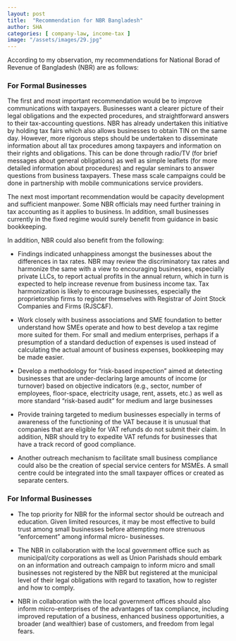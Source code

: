 ```yaml
---
layout: post
title:  "Recommendation for NBR Bangladesh"
author: SHA
categories: [ company-law, income-tax ]
image: "/assets/images/29.jpg"
---
```

According to my observation, my recommendations for National Borad of Revenue of Bangladesh (NBR) are as follows:

### For Formal Businesses

The first and most important recommendation would be to improve communications with taxpayers. Businesses want a clearer picture of their legal obligations and the expected procedures, and straightforward answers to their tax-accounting questions. NBR has already undertaken this initiative by holding tax fairs which also allows businesses to obtain TIN on the same day. However, more rigorous steps should be undertaken to disseminate information about all tax procedures among taxpayers and information on their rights and obligations. This can be done through radio/TV (for brief messages about general obligations) as well as simple leaflets (for more detailed information about procedures) and regular seminars to answer questions from business taxpayers. These mass scale campaigns could be done in partnership with mobile communications service providers.

The next most important recommendation would be capacity development and sufficient manpower. Some NBR officials may need further training in tax accounting as it applies to business. In addition, small businesses currently in the fixed regime would surely benefit from guidance in basic bookkeeping.

In addition, NBR could also benefit from the following:

-	Findings indicated unhappiness amongst the businesses about the differences in tax rates. NBR may review the discriminatory tax rates and harmonize the same with a view to encouraging businesses, especially private LLCs, to report actual profits in the annual return, which in turn is expected to help increase revenue from business income tax. Tax harmonization is likely to encourage businesses, especially the proprietorship firms to register themselves with Registrar of Joint Stock Companies and Firms (RJSC&F).

-	Work closely with business associations and SME foundation to better understand how SMEs operate and how to best develop a tax regime more suited for them. For small and medium enterprises, perhaps if a presumption of a standard deduction of expenses is used instead of calculating the actual amount of business expenses, bookkeeping may be made easier.

-	Develop a methodology for “risk-based inspection” aimed at detecting businesses that are under-declaring large amounts of income (or turnover) based on objective indicators (e.g., sector, number of employees, floor-space, electricity usage, rent, assets, etc.) as well as more standard “risk-based audit” for medium and large businesses 

-	Provide training targeted to medium businesses especially in terms of awareness of the functioning of the VAT because it is unusual that companies that are eligible for VAT refunds do not submit their claim. In addition, NBR should try to expedite VAT refunds for businesses that have a track record of good compliance.

-	Another outreach mechanism to facilitate small business compliance could also be the creation of special service centers for MSMEs. A small centre could be integrated into the small taxpayer offices or created as separate centers.

### For Informal Businesses

- The top priority for NBR for the informal sector should be outreach and education. Given limited resources, it may be most effective to build trust among small businesses before attempting more strenuous “enforcement” among informal micro- businesses. 

- The NBR in collaboration with the local government office such as municipal/city corporations as well as Union Parishads should embark on an information and outreach campaign to inform micro and small businesses not registered by the NBR but registered at the municipal level of their legal obligations with regard to taxation, how to register and how to comply.

- NBR in collaboration with the local government offices should also inform micro-enterprises of the advantages of tax compliance, including improved reputation of a business, enhanced business opportunities, a broader (and wealthier) base of customers, and freedom from legal fears.
 

